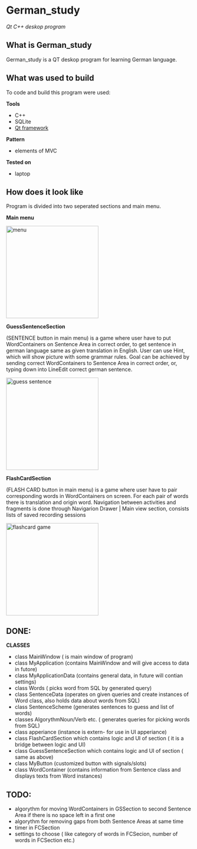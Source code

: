 # German_study
*Qt C++ deskop program*

## What is German_study
German_study is a QT deskop program for learning German language.

## What was used to build 
To code and build this program were used:

**Tools**
* C++
* SQLite
* <a href="https://github.com/qtproject" title="qtproject">Qt framework</a>

**Pattern**
* elements of MVC

**Tested on**
* laptop

## How does it look like
Program is divided into two seperated sections and main menu.

**Main menu**

<img src="https://rawgit.com/GregoryIwanek/German_study/master/pictures/menu.png" title="menu" height="250" />

**GuessSentenceSection**

(SENTENCE button in main menu) is a game where user have to put WordContainers on Sentence Area in correct order, to get sentence in german language same as given translation in English.
User can use Hint, which will show picture with some grammar rules. Goal can be achieved by sending correct WordContainers to Sentence Area in correct order, or, typing down into LineEdit correct german sentence.

<img src="https://rawgit.com/GregoryIwanek/German_study/master/pictures/grammar_game.png" title="guess sentence" height="250" />

**FlashCardSection**

(FLASH CARD button in main menu) is a game where user have to pair corresponding words in WordContainers on screen. For each pair of words there is translation and origin word.
Navigation between activities and fragments is done through Navigarion Drawer | Main view section, consists lists of saved recording sessions

<img src="https://rawgit.com/GregoryIwanek/German_study/master/pictures/guess_game.png" title="flashcard game" height="250" />

## DONE:
**CLASSES**
* class MainWindow ( is main window of program)
* class MyApplication (contains MainWindow and will give access to data in futore)
* class MyApplicationData (contains general data, in future will contian settings)
* class Words ( picks word from SQL by generated query)
* class SentenceData (operates on given queries and create instances of Word class, also holds data about words from SQL)
* class SentenceScheme (generates sentences to guess and list of words)
* classes AlgorythmNoun/Verb etc. ( generates queries for picking words from SQL)
* class apperiance (instance is extern- for use in UI apperiance)
* class FlashCardSection which contains logic and UI of section ( it is a bridge between logic and UI)
* class GuessSentenceSection which contains logic and UI of section ( same as above)
* class MyButton (customized button with signals/slots)
* class WordContainer (contains information from Sentence class and displays texts from Word instances)

## TODO:
* algorythm for moving WordContainers in GSSection to second Sentence Area if there is no space left in a first one
* algorythm for removing gaps from both Sentence Areas at same time
* timer in FCSection
* settings to choose ( like category of words in FCSecion, number of words in FCSection etc.)


